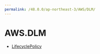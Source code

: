 ```yaml
---
permalink: /48.0.0/ap-northeast-3/AWS/DLM/
---
```


# AWS.DLM



* [LifecyclePolicy](LifecyclePolicy.md)